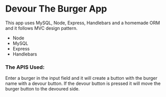 # Devour The Burger App #

This app uses MySQL, Node, Express, Handlebars and a homemade ORM and it follows MVC design pattern.

- Node
- MySQL
- Express
- Handlebars

### The APIS Used: ###
Enter a burger in the input field and it will create a button with the burger name with a devour button.
If the devour button is pressed it will move the burger button to the devoured side.





